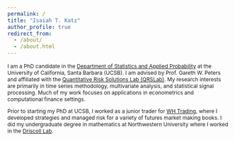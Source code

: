```yaml
---
permalink: /
title: "Isaiah T. Katz"
author_profile: true
redirect_from: 
  - /about/
  - /about.html
---
```


<p style="font-size: 0.85em;"> I am a PhD candidate in the <a href="https://www.pstat.ucsb.edu/">Department of Statistics and Applied Probability</a> at the University of California, Santa Barbara (UCSB). I am advised by Prof. Gareth W. Peters and affiliated with the <a href="https://www.qrslab.com/">Quantitative Risk Solutions Lab (QRSLab)</a>. My research interests are primarily in time series methodology, multivariate analysis, and statistical signal processing. Much of my work focuses on applications in econometrics and computational finance settings. </p>

<p style="font-size: 0.85em;">Prior to starting my PhD at UCSB, I worked as a junior trader for <a href="https://whtrading.com/">WH Trading</a>, where I developed strategies and managed risk for a variety of futures market making books. I did my undergraduate 
degree in mathematics at Northwestern University where I worked in the <a href="https://www.driscollphysicslab.org/index.html">Driscoll Lab</a>. </p>
